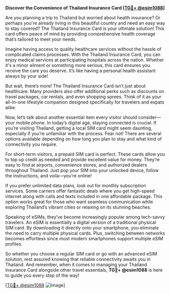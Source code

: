 **Discover the Convenience of Thailand Insurance Card [[TG💪+ @esim1088](https://t.me/s/esim1088)]**

Are you planning a trip to Thailand but worried about health insurance? Or perhaps you're already living in this beautiful country and need an easy way to stay covered? The Thailand Insurance Card is your ultimate solution! This card offers peace of mind by providing comprehensive health coverage that’s tailored to meet your needs.

Imagine having access to quality healthcare services without the hassle of complicated claims processes. With the Thailand Insurance Card, you can enjoy medical services at participating hospitals across the nation. Whether it's a minor ailment or something more serious, this card ensures you receive the care you deserve. It’s like having a personal health assistant always by your side!

But wait, there’s more! The Thailand Insurance Card isn’t just about healthcare. Many providers also offer additional perks such as discounts on travel packages, car rentals, and even shopping sprees. Think of it as your all-in-one lifestyle companion designed specifically for travelers and expats alike.

Now, let’s talk about another essential item every visitor should consider—your mobile phone. In today’s digital age, staying connected is crucial. If you’re visiting Thailand, getting a local SIM card might seem daunting, especially if you’re unfamiliar with the process. Fear not! There are several options available depending on how long you plan to stay and what kind of connectivity you require.

For short-term visitors, a prepaid SIM card is perfect. These cards allow you to top up credit as needed and provide excellent value for money. They’re easy to find at airports, convenience stores, and authorized dealers throughout Thailand. Just pop your SIM into your unlocked device, follow the instructions, and voila—you’re online!

If you prefer unlimited data plans, look out for monthly subscription services. Some carriers offer fantastic deals where you get high-speed internet along with calls and texts included in one affordable package. This option works great for those who want seamless communication while exploring Thailand’s vibrant cities or relaxing on its stunning beaches.

Speaking of eSIMs, they’ve become increasingly popular among tech-savvy travelers. An eSIM is essentially a digital version of a traditional physical SIM card. By downloading it directly onto your smartphone, you eliminate the need to carry multiple physical cards. Plus, switching between networks becomes effortless since most modern smartphones support multiple eSIM profiles.

So whether you choose a regular SIM card or go with an advanced eSIM solution, rest assured knowing that reliable connectivity awaits you in Thailand. And remember, when it comes to managing your Thailand Insurance Card alongside other travel essentials, **TG💪+ @esim1088** is here to guide you every step of the way!

[[TG💪+ @esim1088](https://t.me/s/esim1088) ![Image](https://i.postimg.cc/Y0z9fWf4/image.png)]